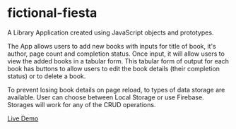 # fictional-fiesta
A Library Application created using JavaScript objects and prototypes.

The App allows users to add new books with inputs for title of book, it's author, page count and completion status.
Once input, it will allow users to view the added books in a tabular form.
This tabular form of output for each book has buttons to allow users to edit the book details (their completion status) or to delete a book.

To prevent losing book details on page reload, to types of data storage are available.
User can choose between Local Storage or use Firebase. Storages will work for any of the CRUD operations.

[Live Demo](https://vignesh-2896.github.io/fictional-fiesta/)
